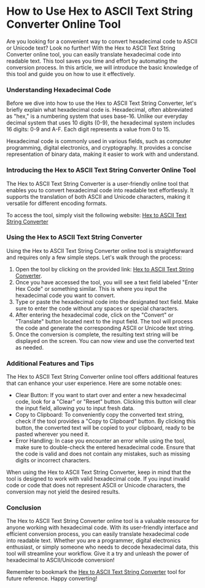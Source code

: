 How to Use Hex to ASCII Text String Converter Online Tool
=========================================================

Are you looking for a convenient way to convert hexadecimal code to ASCII or Unicode text? Look no further! With the Hex to ASCII Text String Converter online tool, you can easily translate hexadecimal code into readable text. This tool saves you time and effort by automating the conversion process. In this article, we will introduce the basic knowledge of this tool and guide you on how to use it effectively.

### Understanding Hexadecimal Code

Before we dive into how to use the Hex to ASCII Text String Converter, let's briefly explain what hexadecimal code is. Hexadecimal, often abbreviated as "hex," is a numbering system that uses base-16. Unlike our everyday decimal system that uses 10 digits (0-9), the hexadecimal system includes 16 digits: 0-9 and A-F. Each digit represents a value from 0 to 15.

Hexadecimal code is commonly used in various fields, such as computer programming, digital electronics, and cryptography. It provides a concise representation of binary data, making it easier to work with and understand.

### Introducing the Hex to ASCII Text String Converter Online Tool

The Hex to ASCII Text String Converter is a user-friendly online tool that enables you to convert hexadecimal code into readable text effortlessly. It supports the translation of both ASCII and Unicode characters, making it versatile for different encoding formats.

To access the tool, simply visit the following website: [Hex to ASCII Text String Converter](https://www.onlinecalculatorsfree.com/convert/hex-to-ascii.html)

### Using the Hex to ASCII Text String Converter

Using the Hex to ASCII Text String Converter online tool is straightforward and requires only a few simple steps. Let's walk through the process:

1. Open the tool by clicking on the provided link: [Hex to ASCII Text String Converter](https://www.onlinecalculatorsfree.com/convert/hex-to-ascii.html).
2. Once you have accessed the tool, you will see a text field labeled "Enter Hex Code" or something similar. This is where you input the hexadecimal code you want to convert.
3. Type or paste the hexadecimal code into the designated text field. Make sure to enter the code without any spaces or special characters.
4. After entering the hexadecimal code, click on the "Convert" or "Translate" button located next to the input field. The tool will process the code and generate the corresponding ASCII or Unicode text string.
5. Once the conversion is complete, the resulting text string will be displayed on the screen. You can now view and use the converted text as needed.

### Additional Features and Tips

The Hex to ASCII Text String Converter online tool offers additional features that can enhance your user experience. Here are some notable ones:

- Clear Button: If you want to start over and enter a new hexadecimal code, look for a "Clear" or "Reset" button. Clicking this button will clear the input field, allowing you to input fresh data.
- Copy to Clipboard: To conveniently copy the converted text string, check if the tool provides a "Copy to Clipboard" button. By clicking this button, the converted text will be copied to your clipboard, ready to be pasted wherever you need it.
- Error Handling: In case you encounter an error while using the tool, make sure to double-check the entered hexadecimal code. Ensure that the code is valid and does not contain any mistakes, such as missing digits or incorrect characters.

When using the Hex to ASCII Text String Converter, keep in mind that the tool is designed to work with valid hexadecimal code. If you input invalid code or code that does not represent ASCII or Unicode characters, the conversion may not yield the desired results.

### Conclusion

The Hex to ASCII Text String Converter online tool is a valuable resource for anyone working with hexadecimal code. With its user-friendly interface and efficient conversion process, you can easily translate hexadecimal code into readable text. Whether you are a programmer, digital electronics enthusiast, or simply someone who needs to decode hexadecimal data, this tool will streamline your workflow. Give it a try and unleash the power of hexadecimal to ASCII/Unicode conversion!

Remember to bookmark the [Hex to ASCII Text String Converter](https://www.onlinecalculatorsfree.com/convert/hex-to-ascii.html) tool for future reference. Happy converting!